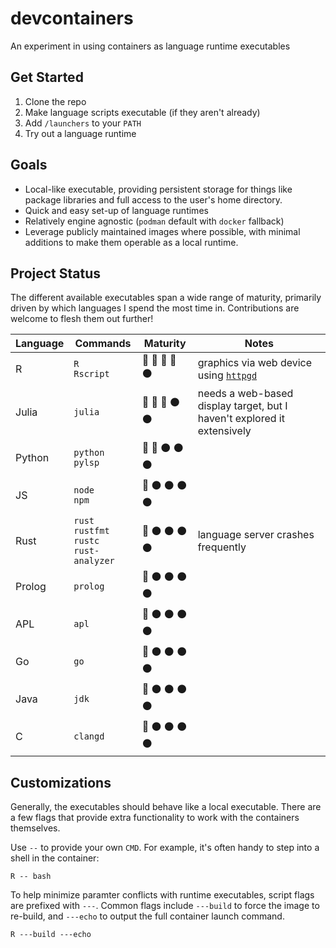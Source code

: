 # devcontainers

An experiment in using containers as language runtime executables

## Get Started

1. Clone the repo
2. Make language scripts executable (if they aren't already)
3. Add `/launchers` to your `PATH`
4. Try out a language runtime

## Goals

- Local-like executable, providing persistent storage for things like package
  libraries and full access to the user's home directory.
- Quick and easy set-up of language runtimes
- Relatively engine agnostic (`podman` default with `docker` fallback)
- Leverage publicly maintained images where possible, with minimal additions to
  make them operable as a local runtime.

## Project Status

The different available executables span a wide range of maturity, primarily
driven by which languages I spend the most time in. Contributions are welcome to
flesh them out further!

| Language | Commands | Maturity | Notes |
|---|---|---|---|
| R | `R` <br> `Rscript` | :large_blue_circle: :large_blue_circle: :large_blue_circle: :large_blue_circle: :black_circle: | graphics via web device using [`httpgd`](https://github.com/nx10/httpgd) |
| Julia | `julia` | :large_blue_circle: :large_blue_circle: :large_blue_circle: :black_circle: :black_circle: | needs a web-based display target, but I haven't explored it extensively | 
| Python | `python` <br> `pylsp` | :large_blue_circle: :large_blue_circle: :black_circle: :black_circle: :black_circle: | |
| JS | `node` <br>`npm` | :large_blue_circle: :black_circle: :black_circle: :black_circle: :black_circle: | |
| Rust | `rust` <br> `rustfmt` <br> `rustc` <br> `rust-analyzer` | :large_blue_circle: :black_circle: :black_circle: :black_circle: :black_circle: | language server crashes frequently |
| Prolog | `prolog` | :large_blue_circle: :black_circle: :black_circle: :black_circle: :black_circle: | |
| APL | `apl` | :large_blue_circle: :black_circle: :black_circle: :black_circle: :black_circle: | |
| Go | `go` | :large_blue_circle: :black_circle: :black_circle: :black_circle: :black_circle: | |
| Java | `jdk` | :large_blue_circle: :black_circle: :black_circle: :black_circle: :black_circle: | |
| C | `clangd` | :large_blue_circle: :black_circle: :black_circle: :black_circle: :black_circle: | |

## Customizations

Generally, the executables should behave like a local executable. There are a
few flags that provide extra functionality to work with the containers
themselves.

Use `--` to provide your own `CMD`. For example, it's often handy to step into a
shell in the container:

```
R -- bash
```

To help minimize paramter conflicts with runtime executables, script flags are
prefixed with `---`. Common flags include `---build` to force the image to 
re-build, and `---echo` to output the full container launch command.

```
R ---build ---echo
```
